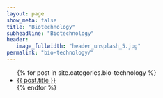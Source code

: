 ```yaml
---
layout: page
show_meta: false
title: "Biotechnology"
subheadline: "Biotechnology"
header:
   image_fullwidth: "header_unsplash_5.jpg"
permalink: "bio-technology/"
---
```

<ul>
    {% for post in site.categories.bio-technology %}
    <li><a href="{{ site.url }}{{ site.baseurl }}{{ post.url }}">{{ post.title }}</a></li>
    {% endfor %}
</ul>

